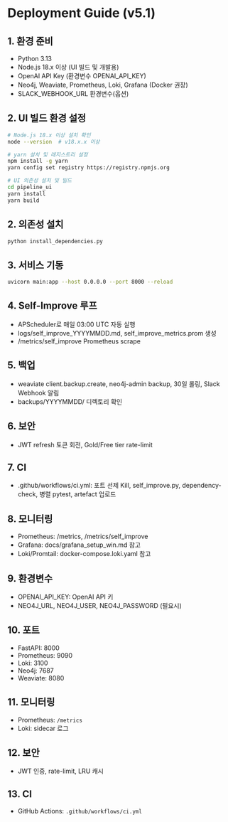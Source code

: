# Deployment Guide (v5.1)

## 1. 환경 준비
- Python 3.13
- Node.js 18.x 이상 (UI 빌드 및 개발용)
- OpenAI API Key (환경변수 OPENAI_API_KEY)
- Neo4j, Weaviate, Prometheus, Loki, Grafana (Docker 권장)
- SLACK_WEBHOOK_URL 환경변수(옵션)

## 2. UI 빌드 환경 설정
```bash
# Node.js 18.x 이상 설치 확인
node --version  # v18.x.x 이상

# yarn 설치 및 레지스트리 설정
npm install -g yarn
yarn config set registry https://registry.npmjs.org

# UI 의존성 설치 및 빌드
cd pipeline_ui
yarn install
yarn build
```

## 2. 의존성 설치
```bash
python install_dependencies.py
```

## 3. 서비스 기동
```bash
uvicorn main:app --host 0.0.0.0 --port 8000 --reload
```

## 4. Self-Improve 루프
- APScheduler로 매일 03:00 UTC 자동 실행
- logs/self_improve_YYYYMMDD.md, self_improve_metrics.prom 생성
- /metrics/self_improve Prometheus scrape

## 5. 백업
- weaviate client.backup.create, neo4j-admin backup, 30일 롤링, Slack Webhook 알림
- backups/YYYYMMDD/ 디렉토리 확인

## 6. 보안
- JWT refresh 토큰 회전, Gold/Free tier rate-limit

## 7. CI
- .github/workflows/ci.yml: 포트 선제 Kill, self_improve.py, dependency-check, 병렬 pytest, artefact 업로드

## 8. 모니터링
- Prometheus: /metrics, /metrics/self_improve
- Grafana: docs/grafana_setup_win.md 참고
- Loki/Promtail: docker-compose.loki.yaml 참고

## 9. 환경변수
- OPENAI_API_KEY: OpenAI API 키
- NEO4J_URL, NEO4J_USER, NEO4J_PASSWORD (필요시)

## 10. 포트
- FastAPI: 8000
- Prometheus: 9090
- Loki: 3100
- Neo4j: 7687
- Weaviate: 8080

## 11. 모니터링
- Prometheus: `/metrics`
- Loki: sidecar 로그

## 12. 보안
- JWT 인증, rate-limit, LRU 캐시

## 13. CI
- GitHub Actions: `.github/workflows/ci.yml` 